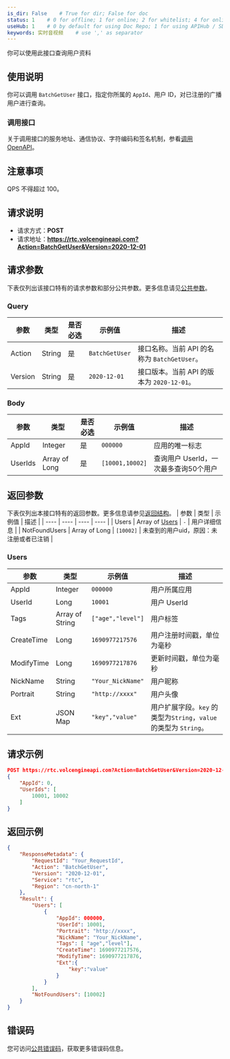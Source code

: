 ```yaml
---
is_dir: False    # True for dir; False for doc
status: 1    # 0 for offline; 1 for online; 2 for whitelist; 4 for online but hidden in TOC
useHub: 1    # 0 by default for using Doc Repo; 1 for using APIHub / SDKHub.
keywords: 实时音视频    # use ',' as separator
---
```


你可以使用此接口查询用户资料
## 使用说明
你可以调用 `BatchGetUser` 接口，指定你所属的 `AppId`、用户 ID，对已注册的广播用户进行查询。

### 调用接口

关于调用接口的服务地址、通信协议、字符编码和签名机制，参看[调用 OpenAPI](https://www.volcengine.com/docs/6348/412251)。
## 注意事项
QPS 不得超过 100。
## 请求说明
- 请求方式：**POST**
- 请求地址：**https://rtc.volcengineapi.com?Action=BatchGetUser&Version=2020-12-01**
## 请求参数
下表仅列出该接口特有的请求参数和部分公共参数。更多信息请见[公共参数](412251#public)。
### Query
| 参数 | 类型 | 是否必选 | 示例值 | 描述 |
| ---- | ---- | ---- | ---- | ---- |
| Action | String | 是 | `BatchGetUser` | 接口名称。当前 API 的名称为 `BatchGetUser`。 |
| Version | String | 是 | `2020-12-01` | 接口版本。当前 API 的版本为 `2020-12-01`。 |
### Body
| 参数 | 类型 | 是否必选 | 示例值 | 描述 |
| ---- | ---- | ---- | ---- | ---- |
| AppId | Integer | 是 | `000000` | 应用的唯一标志 |
| UserIds | Array of Long | 是 | `[10001,10002]` | 查询用户 UserId，一次最多查询50个用户 |
## 返回参数
下表仅列出本接口特有的返回参数。更多信息请参见[返回结构](https://www.volcengine.com/docs/6348/192711#baseresponse)。
| 参数 | 类型 | 示例值 | 描述 |
| ---- | ---- | ---- | ---- |
| Users | Array of [Users](#users) | `-` | 用户详细信息 |
| NotFoundUsers | Array of Long | `[10002]` | 未查到的用户uid，原因：未注册或者已注销 |

### Users

| 参数 | 类型 | 示例值 | 描述 |
| ---- | ---- | ---- | ---- |
| AppId | Integer | `000000` | 用户所属应用 |
| UserId | Long | `10001` | 用户 UserId |
| Tags | Array of String | `["age","level"]` | 用户标签 |
| CreateTime | Long | `1690977217576` | 用户注册时间戳，单位为毫秒 |
| ModifyTime | Long | `1690977217876` | 更新时间戳，单位为毫秒 |
| NickName | String | `"Your_NickName"` | 用户昵称 |
| Portrait | String | `"http://xxxx"` | 用户头像 |
| Ext | JSON Map | `"key","value"` | 用户扩展字段。`key` 的类型为`String`，`value` 的类型为 `String`。 |
## 请求示例
```json
POST https://rtc.volcengineapi.com?Action=BatchGetUser&Version=2020-12-01
{
    "AppId": 0,
    "UserIds": [
        10001, 10002
    ]
}
```
## 返回示例
```json
{
    "ResponseMetadata": {
        "RequestId": "Your_RequestId",
        "Action": "BatchGetUser",
        "Version": "2020-12-01",
        "Service": "rtc",
        "Region": "cn-north-1"
    },
    "Result": {
        "Users": [
            {
                "AppId": 000000,
                "UserId": 10001,
                "Portrait": "http://xxxx",
                "NickName": "Your_NickName",
                "Tags": [ "age","level"],
                "CreateTime": 1690977217576,
                "ModifyTime": 1690977217876,
                "Ext":{
                    "key":"value"
                }
            }
        ],
        "NotFoundUsers": [10002]
    }
}
```

## 错误码
您可访问[公共错误码](https://www.volcengine.com/docs/6348/412253)，获取更多错误码信息。
